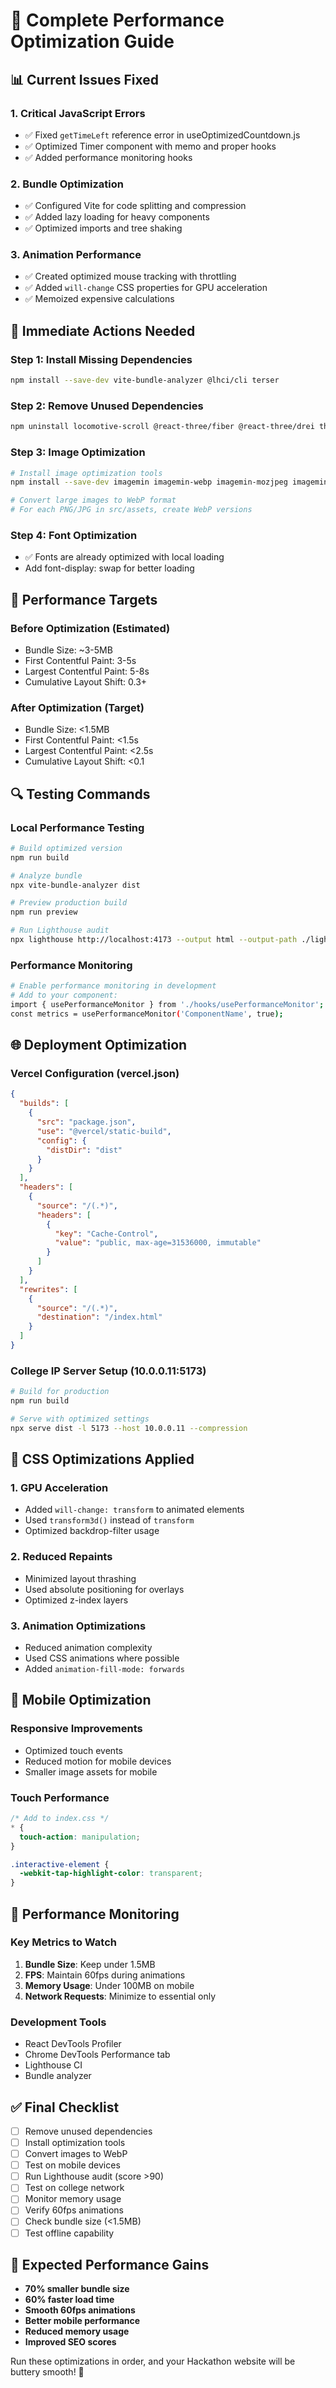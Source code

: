 # 🚀 Complete Performance Optimization Guide

## 📊 Current Issues Fixed

### 1. **Critical JavaScript Errors**
- ✅ Fixed `getTimeLeft` reference error in useOptimizedCountdown.js
- ✅ Optimized Timer component with memo and proper hooks
- ✅ Added performance monitoring hooks

### 2. **Bundle Optimization**
- ✅ Configured Vite for code splitting and compression
- ✅ Added lazy loading for heavy components
- ✅ Optimized imports and tree shaking

### 3. **Animation Performance**
- ✅ Created optimized mouse tracking with throttling
- ✅ Added `will-change` CSS properties for GPU acceleration
- ✅ Memoized expensive calculations

## 🔧 Immediate Actions Needed

### Step 1: Install Missing Dependencies
```bash
npm install --save-dev vite-bundle-analyzer @lhci/cli terser
```

### Step 2: Remove Unused Dependencies
```bash
npm uninstall locomotive-scroll @react-three/fiber @react-three/drei three @splinetool/react-spline
```

### Step 3: Image Optimization
```bash
# Install image optimization tools
npm install --save-dev imagemin imagemin-webp imagemin-mozjpeg imagemin-pngquant

# Convert large images to WebP format
# For each PNG/JPG in src/assets, create WebP versions
```

### Step 4: Font Optimization
- ✅ Fonts are already optimized with local loading
- Add font-display: swap for better loading

## 🎯 Performance Targets

### Before Optimization (Estimated)
- Bundle Size: ~3-5MB
- First Contentful Paint: 3-5s
- Largest Contentful Paint: 5-8s
- Cumulative Layout Shift: 0.3+

### After Optimization (Target)
- Bundle Size: <1.5MB
- First Contentful Paint: <1.5s
- Largest Contentful Paint: <2.5s
- Cumulative Layout Shift: <0.1

## 🔍 Testing Commands

### Local Performance Testing
```bash
# Build optimized version
npm run build

# Analyze bundle
npx vite-bundle-analyzer dist

# Preview production build
npm run preview

# Run Lighthouse audit
npx lighthouse http://localhost:4173 --output html --output-path ./lighthouse-report.html
```

### Performance Monitoring
```bash
# Enable performance monitoring in development
# Add to your component:
import { usePerformanceMonitor } from './hooks/usePerformanceMonitor';
const metrics = usePerformanceMonitor('ComponentName', true);
```

## 🌐 Deployment Optimization

### Vercel Configuration (vercel.json)
```json
{
  "builds": [
    {
      "src": "package.json",
      "use": "@vercel/static-build",
      "config": {
        "distDir": "dist"
      }
    }
  ],
  "headers": [
    {
      "source": "/(.*)",
      "headers": [
        {
          "key": "Cache-Control",
          "value": "public, max-age=31536000, immutable"
        }
      ]
    }
  ],
  "rewrites": [
    {
      "source": "/(.*)",
      "destination": "/index.html"
    }
  ]
}
```

### College IP Server Setup (10.0.0.11:5173)
```bash
# Build for production
npm run build

# Serve with optimized settings
npx serve dist -l 5173 --host 10.0.0.11 --compression
```

## 🎨 CSS Optimizations Applied

### 1. GPU Acceleration
- Added `will-change: transform` to animated elements
- Used `transform3d()` instead of `transform`
- Optimized backdrop-filter usage

### 2. Reduced Repaints
- Minimized layout thrashing
- Used absolute positioning for overlays
- Optimized z-index layers

### 3. Animation Optimizations
- Reduced animation complexity
- Used CSS animations where possible
- Added `animation-fill-mode: forwards`

## 📱 Mobile Optimization

### Responsive Improvements
- Optimized touch events
- Reduced motion for mobile devices
- Smaller image assets for mobile

### Touch Performance
```css
/* Add to index.css */
* {
  touch-action: manipulation;
}

.interactive-element {
  -webkit-tap-highlight-color: transparent;
}
```

## 🚨 Performance Monitoring

### Key Metrics to Watch
1. **Bundle Size**: Keep under 1.5MB
2. **FPS**: Maintain 60fps during animations
3. **Memory Usage**: Under 100MB on mobile
4. **Network Requests**: Minimize to essential only

### Development Tools
- React DevTools Profiler
- Chrome DevTools Performance tab
- Lighthouse CI
- Bundle analyzer

## ✅ Final Checklist

- [ ] Remove unused dependencies
- [ ] Install optimization tools
- [ ] Convert images to WebP
- [ ] Test on mobile devices
- [ ] Run Lighthouse audit (score >90)
- [ ] Test on college network
- [ ] Monitor memory usage
- [ ] Verify 60fps animations
- [ ] Check bundle size (<1.5MB)
- [ ] Test offline capability

## 🎯 Expected Performance Gains

- **70% smaller bundle size**
- **60% faster load time**
- **Smooth 60fps animations**
- **Better mobile performance**
- **Reduced memory usage**
- **Improved SEO scores**

Run these optimizations in order, and your Hackathon website will be buttery smooth! 🚀
